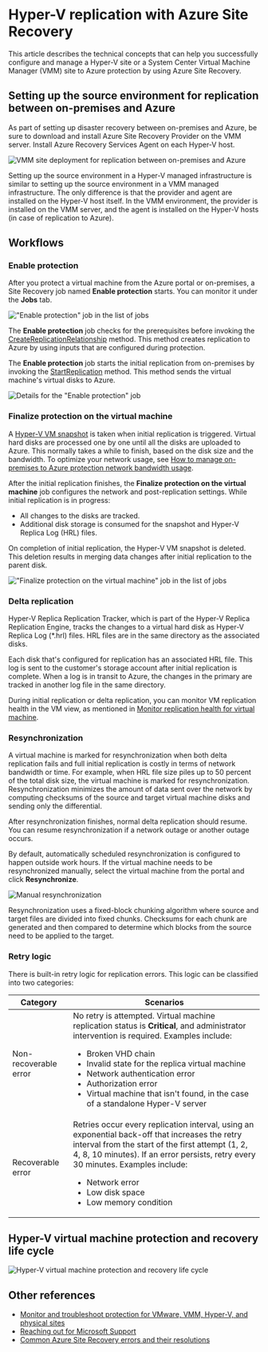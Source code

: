 <properties
    pageTitle="Hyper-V replication with Azure Site Recovery | Microsoft Azure"
    description="Use this article to understand the technical concepts that help you successfully install, configure, and manage Azure Site Recovery."
    services="site-recovery"
    documentationCenter=""
    authors="Rajani-Janaki-Ram"
    manager="mkjain"
    editor=""/>

<tags
    ms.service="site-recovery"
    ms.devlang="na"
    ms.topic="article"
    ms.tgt_pltfrm="na"
    ms.workload="storage-backup-recovery"
    ms.date="09/12/2016"
    ms.author="rajanaki"/>  


# <a name="hyper-v-replication-with-azure-site-recovery"></a>Hyper-V replication with Azure Site Recovery

This article describes the technical concepts that can help you successfully configure and manage a Hyper-V site or a System Center Virtual Machine Manager (VMM) site to Azure protection by using Azure Site Recovery.

## <a name="setting-up-the-source-environment-for-replication-between-on-premises-and-azure"></a>Setting up the source environment for replication between on-premises and Azure

As part of setting up disaster recovery between on-premises and Azure, be sure to download and install Azure Site Recovery Provider on the VMM server. Install Azure Recovery Services Agent on each Hyper-V host.

![VMM site deployment for replication between on-premises and Azure](media/site-recovery-understanding-site-to-azure-protection/image00.png)

Setting up the source environment in a Hyper-V managed infrastructure is similar to setting up the source environment in a VMM managed infrastructure. The only difference is that the provider and agent are installed on the Hyper-V host itself. In the VMM environment, the provider is installed on the VMM server, and the agent is installed on the Hyper-V hosts (in case of replication to Azure).

## <a name="workflows"></a>Workflows

### <a name="enable-protection"></a>Enable protection
After you protect a virtual machine from the Azure portal or on-premises, a Site Recovery job named **Enable protection** starts. You can monitor it under the **Jobs** tab.

!["Enable protection" job in the list of jobs](media/site-recovery-understanding-site-to-azure-protection/image001.PNG)

The **Enable protection** job checks for the prerequisites before invoking the [CreateReplicationRelationship](https://msdn.microsoft.com/library/hh850036.aspx) method. This method creates replication to Azure by using inputs that are configured during protection.

The **Enable protection** job starts the initial replication from on-premises by invoking the [StartReplication](https://msdn.microsoft.com/library/hh850303.aspx) method. This method sends the virtual machine's virtual disks to Azure.

![Details for the "Enable protection" job](media/site-recovery-understanding-site-to-azure-protection/IMAGE002.PNG)

### <a name="finalize-protection-on-the-virtual-machine"></a>Finalize protection on the virtual machine
A [Hyper-V VM snapshot](https://technet.microsoft.com/library/dd560637.aspx) is taken when initial replication is triggered. Virtual hard disks are processed one by one until all the disks are uploaded to Azure. This normally takes a while to finish, based on the disk size and the bandwidth. To optimize your network usage, see [How to manage on-premises to Azure protection network bandwidth usage](https://support.microsoft.com/kb/3056159).

After the initial replication finishes, the **Finalize protection on the virtual machine** job configures the network and post-replication settings. While initial replication is in progress:

- All changes to the disks are tracked. 
- Additional disk storage is consumed for the snapshot and Hyper-V Replica Log (HRL) files.

On completion of initial replication, the Hyper-V VM snapshot is deleted. This deletion results in merging data changes after initial replication to the parent disk.

!["Finalize protection on the virtual machine" job in the list of jobs](media/site-recovery-understanding-site-to-azure-protection/image03.png)

### <a name="delta-replication"></a>Delta replication
Hyper-V Replica Replication Tracker, which is part of the Hyper-V Replica Replication Engine, tracks the changes to a virtual hard disk as Hyper-V Replica Log (*.hrl) files. HRL files are in the same directory as the associated disks.

Each disk that's configured for replication has an associated HRL file. This log is sent to the customer's storage account after initial replication is complete. When a log is in transit to Azure, the changes in the primary are tracked in another log file in the same directory.

During initial replication or delta replication, you can monitor VM replication health in the VM view, as mentioned in [Monitor replication health for virtual machine](./site-recovery-monitoring-and-troubleshooting.md#monitor-replication-health-for-virtual-machine).  

### <a name="resynchronization"></a>Resynchronization
A virtual machine is marked for resynchronization when both delta replication fails and full initial replication is costly in terms of network bandwidth or time. For example, when HRL file size piles up to 50 percent of the total disk size, the virtual machine is marked for resynchronization. Resynchronization minimizes the amount of data sent over the network by computing checksums of the source and target virtual machine disks and sending only the differential.

After resynchronization finishes, normal delta replication should resume. You can resume resynchronization if a network outage or another outage occurs.

By default, automatically scheduled resynchronization is configured to happen outside work hours. If the virtual machine needs to be resynchronized manually, select the virtual machine from the portal and click **Resynchronize**.

![Manual resynchronization](media/site-recovery-understanding-site-to-azure-protection/image04.png)

Resynchronization uses a fixed-block chunking algorithm where source and target files are divided into fixed chunks. Checksums for each chunk are generated and then compared to determine which blocks from the source need to be applied to the target.

### <a name="retry-logic"></a>Retry logic
There is built-in retry logic for replication errors. This logic can be classified into two categories:

| Category                  | Scenarios                                    |
|---------------------------|----------------------------------------------|
| Non-recoverable error     | No retry is attempted. Virtual machine replication status is **Critical**, and administrator intervention is required. Examples include: <ul><li>Broken VHD chain</li><li>Invalid state for the replica virtual machine</li><li>Network authentication error</li><li>Authorization error</li><li>Virtual machine that isn't found, in the case of a standalone Hyper-V server</li></ul>|
| Recoverable error         | Retries occur every replication interval, using an exponential back-off that increases the retry interval from the start of the first attempt (1, 2, 4, 8, 10 minutes). If an error persists, retry every 30 minutes. Examples include: <ul><li>Network error</li><li>Low disk space</li><li>Low memory condition</li></ul>|

## <a name="hyper-v-virtual-machine-protection-and-recovery-life-cycle"></a>Hyper-V virtual machine protection and recovery life cycle

![Hyper-V virtual machine protection and recovery life cycle](media/site-recovery-understanding-site-to-azure-protection/image05.png)

## <a name="other-references"></a>Other references

- [Monitor and troubleshoot protection for VMware, VMM, Hyper-V, and physical sites](./site-recovery-monitoring-and-troubleshooting.md)
- [Reaching out for Microsoft Support](./site-recovery-monitoring-and-troubleshooting.md#reaching-out-for-microsoft-support)
- [Common Azure Site Recovery errors and their resolutions](./site-recovery-monitoring-and-troubleshooting.md#common-asr-errors-and-their-resolutions)
